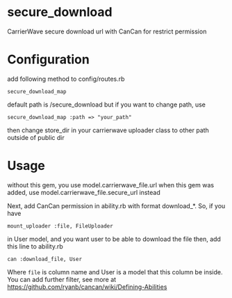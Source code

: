secure_download
===============

CarrierWave secure download url with CanCan for restrict permission

# Configuration
add following method to config/routes.rb

    secure_download_map

default path is /secure_download but if you want to change path, use 

    secure_download_map :path => "your_path"

then change store_dir in your carrierwave uploader class to other path
outside of public dir

# Usage
without this gem, you use model.carrierwave_file.url
when this gem was added, use model.carrierwave_file.secure_url instead

Next, add CanCan permission in ability.rb with format download_*.
So, if you have

    mount_uploader :file, FileUploader

in User model, and you want user to be able to download the file then,
add this line to ability.rb

    can :download_file, User

Where `file` is column name and User is a model that this column be inside.
You can add further filter, see more at https://github.com/ryanb/cancan/wiki/Defining-Abilities